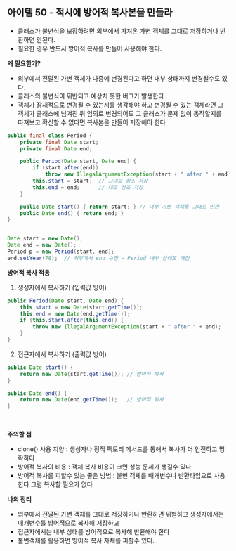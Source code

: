 ## 아이템 50 - 적시에 방어적 복사본을 만들라


- 클래스가 불변식을 보장하려면 외부에서 가져온 가변 객체를 그대로 저장하거나 반환하면 안된다.
- 필요한 경우 반드시 방어적 복사를 만들어 사용해야 한다.

**왜 필요한가?**
- 외부에서 전달된 가변 객체가 나중에 변경된다고 하면 내부 상태까지 변경될수도 있다.
- 클래스의 불변식이 위반되고 예상치 못한 버그가 발생한다
- 객체가 잠재적으로 변경될 수 있는지를 생각해야 하고 변경될 수 있는 객체라면 그 객체가 클래스에 넘겨진 뒤 임의로 변경되어도 그 클래스가 문제 없이 동작할지를 따져보고 확신할 수 없다면 복사본을 만들어 저장해야 한다

```java
public final class Period {
    private final Date start;
    private final Date end;

    public Period(Date start, Date end) {
        if (start.after(end))
            throw new IllegalArgumentException(start + " after " + end);
        this.start = start;  // 그대로 참조 저장
        this.end = end;      // 대로 참조 저장
    }

    public Date start() { return start; } // 내부 가변 객체를 그대로 반환
    public Date end() { return end; }
}


Date start = new Date();
Date end = new Date();
Period p = new Period(start, end);
end.setYear(78);  // 외부에서 end 수정 → Period 내부 상태도 깨짐
```



**방어적 복사 적용**
1. 생성자에서 복사하기 (입력값 방어)
```java
public Period(Date start, Date end) {
    this.start = new Date(start.getTime());
    this.end = new Date(end.getTime());
    if (this.start.after(this.end)) {
        throw new IllegalArgumentException(start + " after " + end);
    }
}
```

2. 접근자에서 복사하기 (출력값 방어)
```java
public Date start() {
    return new Date(start.getTime()); // 방어적 복사
}

public Date end() {
    return new Date(end.getTime());   // 방어적 복사
}
```


<br/>

**주의할 점**
- clone() 사용 지양 : 생성자나 정적 팩토리 메서드를 통해서 복사가 더 안전하고 명확하다
- 방어적 복사의 비용 : 객체 복사 비용이 크면 성능 문제가 생길수 있다
- 방어적 복사를 피할수 있는 좋은 방법 : 불변 객체를 배개변수나 반환타입으로 사용한다 그럼 복사할 필요가 없다

**나의 정리**
- 외부에서 전달된 가변 객체를 그대로 저장하거나 반환하면 위험하고 생성자에서는 매개변수를 방어적으로 복사해 저장하고
- 접근자에서는 내부 상태를 방어적으로 복사해 반환해야 한다
- 불변객체를 활용하면 방어적 복사 자체를 피할수 있다.


